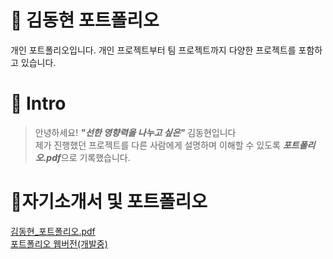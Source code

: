 # 📜 김동현 포트폴리오
개인 포트폴리오입니다. 개인 프로젝트부터 팀 프로젝트까지 다양한 프로젝트를 포함하고 있습니다.
<br />   


# 👋 Intro   
> 안녕하세요! ***"선한 영향력을 나누고 싶은"*** 김동현입니다  
> 제가 진행했던 프로젝트를 다른 사람에게 설명하며 이해할 수 있도록 ***포트폴리오.pdf***으로 기록했습니다.


# 📝자기소개서 및 포트폴리오
[김동현_포트폴리오.pdf](https://github.com/user-attachments/files/15573801/_.pdf)  
[포트폴리오 웹버전(개발중)](https://indextrown.github.io/portfolio/#)
